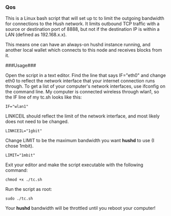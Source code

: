 ### Qos ###

This is a Linux bash script that will set up tc to limit the outgoing bandwidth for connections to the Hush network. It limits outbound TCP traffic with a source or destination port of 8888, but not if the destination IP is within a LAN (defined as 192.168.x.x).

This means one can have an always-on hushd instance running, and another local wallet which connects to this node and receives blocks from it.

###Usage###

Open the script in a text editor. Find the line that says IF="eth0" and change eth0 to reflect the network interface that your internet connection runs through. To get a list of your computer's network interfaces, use ifconfig on the command line. My computer is connected wireless through wlan1, so the IF line of my tc.sh looks like this:

    IF="wlan1"

LINKCEIL should reflect the limit of the network interface, and most likely does not need to be changed.

    LINKCEIL="1gbit"

Change LIMIT to be the maximum bandwidth you want **hushd** to use (I chose 1mbit).

    LIMIT="1mbit"

Exit your editor and make the script executable with the following command:

    chmod +x ./tc.sh

Run the script as root:

    sudo ./tc.sh

Your **hushd** bandwidth will be throttled until you reboot your computer!




